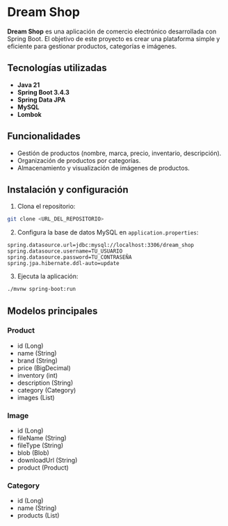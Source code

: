 
# Dream Shop

**Dream Shop** es una aplicación de comercio electrónico desarrollada con Spring Boot. El objetivo de este proyecto es crear una plataforma simple y eficiente para gestionar productos, categorías e imágenes.

## Tecnologías utilizadas
- **Java 21**
- **Spring Boot 3.4.3**
- **Spring Data JPA**
- **MySQL**
- **Lombok**

## Funcionalidades
- Gestión de productos (nombre, marca, precio, inventario, descripción).
- Organización de productos por categorías.
- Almacenamiento y visualización de imágenes de productos.

## Instalación y configuración
1. Clona el repositorio:
```bash
git clone <URL_DEL_REPOSITORIO>
```
2. Configura la base de datos MySQL en `application.properties`:
```properties
spring.datasource.url=jdbc:mysql://localhost:3306/dream_shop
spring.datasource.username=TU_USUARIO
spring.datasource.password=TU_CONTRASEÑA
spring.jpa.hibernate.ddl-auto=update
```
3. Ejecuta la aplicación:
```bash
./mvnw spring-boot:run
```

## Modelos principales
### Product
- id (Long)
- name (String)
- brand (String)
- price (BigDecimal)
- inventory (int)
- description (String)
- category (Category)
- images (List<Image>)

### Image
- id (Long)
- fileName (String)
- fileType (String)
- blob (Blob)
- downloadUrl (String)
- product (Product)

### Category
- id (Long)
- name (String)
- products (List<Product>)  
